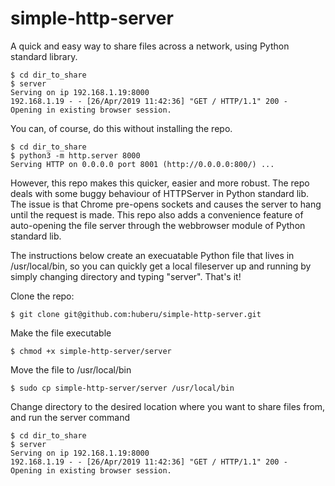 # simple-http-server

A quick and easy way to share files across a network, using Python standard library.

	$ cd dir_to_share
	$ server
	Serving on ip 192.168.1.19:8000
	192.168.1.19 - - [26/Apr/2019 11:42:36] "GET / HTTP/1.1" 200 -
	Opening in existing browser session.

You can, of course, do this without installing the repo.

	$ cd dir_to_share
	$ python3 -m http.server 8000
	Serving HTTP on 0.0.0.0 port 8001 (http://0.0.0.0:800/) ...

However, this repo makes this quicker, easier and more robust. The repo deals with some buggy behaviour of HTTPServer in Python standard lib. The issue is that Chrome pre-opens sockets and causes the server to hang until the request is made. This repo also adds a convenience feature of auto-opening the file server through the webbrowser module of Python standard lib.

The instructions below create an execuatable Python file that lives in /usr/local/bin, so you can quickly get a local fileserver up and running by simply changing directory and typing "server". That's it!

Clone the repo: 

	$ git clone git@github.com:huberu/simple-http-server.git
    
Make the file executable 

	$ chmod +x simple-http-server/server

Move the file to /usr/local/bin

	$ sudo cp simple-http-server/server /usr/local/bin

Change directory to the desired location where you want to share files from, and run the server command

	$ cd dir_to_share
	$ server
	Serving on ip 192.168.1.19:8000
	192.168.1.19 - - [26/Apr/2019 11:42:36] "GET / HTTP/1.1" 200 -
	Opening in existing browser session.
